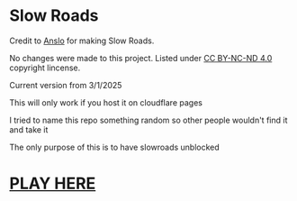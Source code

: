 # Slow Roads
Credit to <a href="https://anslo.dev" target="_blank">Anslo</a> for making Slow Roads.

No changes were made to this project. Listed under <a href="https://creativecommons.org/licenses/by-nc-nd/4.0/" target="_blank">CC BY-NC-ND 4.0</a> copyright lincense. 

Current version from 3/1/2025

This will only work if you host it on cloudflare pages

I tried to name this repo something random so other people wouldn't find it and take it

The only purpose of this is to have slowroads unblocked

# <a href="https://slow-roads.pages.dev" target="_blank">PLAY HERE</a>
